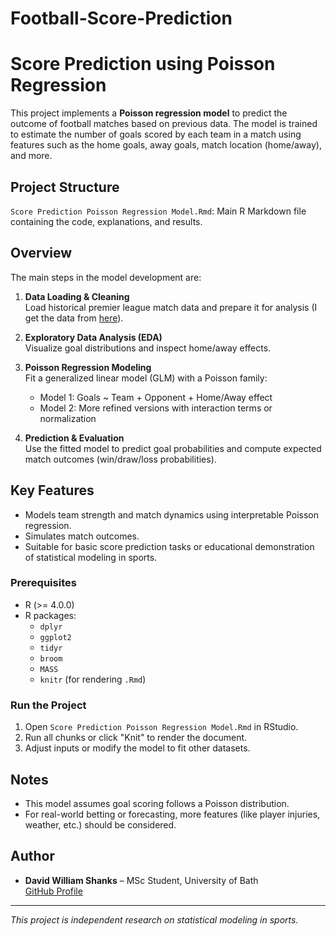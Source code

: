 # Football-Score-Prediction
# Score Prediction using Poisson Regression

This project implements a **Poisson regression model** to predict the outcome of football matches based on previous data. The model is trained to estimate the number of goals scored by each team in a match using features such as the home goals, away goals, match location (home/away), and more.

## Project Structure

`Score Prediction Poisson Regression Model.Rmd`: Main R Markdown file containing the code, explanations, and results.

## Overview

The main steps in the model development are:

1. **Data Loading & Cleaning**  
   Load historical premier league match data and prepare it for analysis (I get the data from [here](https://www.football-data.co.uk/englandm.php)).

2. **Exploratory Data Analysis (EDA)**  
   Visualize goal distributions and inspect home/away effects.

3. **Poisson Regression Modeling**  
   Fit a generalized linear model (GLM) with a Poisson family:
   - Model 1: Goals ~ Team + Opponent + Home/Away effect
   - Model 2: More refined versions with interaction terms or normalization

4. **Prediction & Evaluation**  
   Use the fitted model to predict goal probabilities and compute expected match outcomes (win/draw/loss probabilities).

## Key Features

- Models team strength and match dynamics using interpretable Poisson regression.
- Simulates match outcomes.
- Suitable for basic score prediction tasks or educational demonstration of statistical modeling in sports.

### Prerequisites

- R (>= 4.0.0)
- R packages:
  - `dplyr`
  - `ggplot2`
  - `tidyr`
  - `broom`
  - `MASS`
  - `knitr` (for rendering `.Rmd`)

### Run the Project

1. Open `Score Prediction Poisson Regression Model.Rmd` in RStudio.
2. Run all chunks or click "Knit" to render the document.
3. Adjust inputs or modify the model to fit other datasets.

## Notes

- This model assumes goal scoring follows a Poisson distribution.
- For real-world betting or forecasting, more features (like player injuries, weather, etc.) should be considered.

## Author

- **David William Shanks** – MSc Student, University of Bath  
  [GitHub Profile](https://github.com/Onedaveyboy)

---

*This project is independent research on statistical modeling in sports.*
